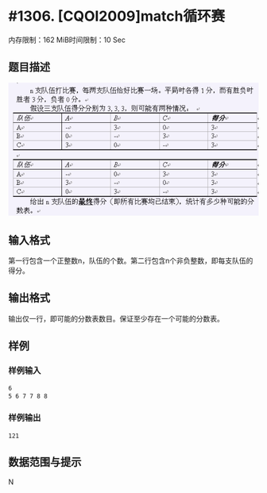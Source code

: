 # #1306. [CQOI2009]match循环赛

内存限制：162 MiB时间限制：10 Sec

## 题目描述

![](images/1306.jpg)

## 输入格式

第一行包含一个正整数n，队伍的个数。第二行包含n个非负整数，即每支队伍的得分。

## 输出格式

输出仅一行，即可能的分数表数目。保证至少存在一个可能的分数表。

## 样例

### 样例输入

    
    6
    5 6 7 7 8 8
    
    

### 样例输出

    
    121
    

## 数据范围与提示

N
